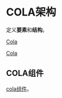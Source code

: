 # COLA架构

定义**要素**和**结构**。

[Cola](https://jeasyplus.com/images/cola/cola.png)


[Cola](https://jeasyplus.com/images/cola/cola-o.png)

## COLA组件

[cola组件](https://github.com/alibaba/COLA)。